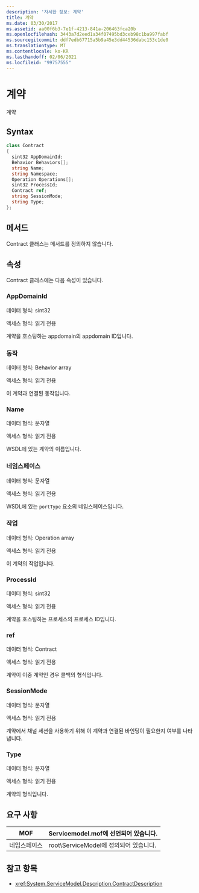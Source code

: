 ```yaml
---
description: '자세한 정보: 계약'
title: 계약
ms.date: 03/30/2017
ms.assetid: aa00f6b3-7e1f-4213-841a-206463fca20b
ms.openlocfilehash: 3443a7d2eed1a34f07495bd3ceb98c1ba997fabf
ms.sourcegitcommit: ddf7edb67715a5b9a45e3dd44536dabc153c1de0
ms.translationtype: MT
ms.contentlocale: ko-KR
ms.lasthandoff: 02/06/2021
ms.locfileid: "99757555"
---
```

# <a name="contract"></a>계약

계약  
  
## <a name="syntax"></a>Syntax  
  
```csharp
class Contract  
{  
  sint32 AppDomainId;  
  Behavior Behaviors[];  
  string Name;  
  string Namespace;  
  Operation Operations[];  
  sint32 ProcessId;  
  Contract ref;  
  string SessionMode;  
  string Type;  
};  
```  
  
## <a name="methods"></a>메서드  

 Contract 클래스는 메서드를 정의하지 않습니다.  
  
## <a name="properties"></a>속성  

 Contract 클래스에는 다음 속성이 있습니다.  
  
### <a name="appdomainid"></a>AppDomainId  

 데이터 형식: sint32  
  
 액세스 형식: 읽기 전용  
  
 계약을 호스팅하는 appdomain의 appdomain ID입니다.  
  
### <a name="behaviors"></a>동작  

 데이터 형식: Behavior array  
  
 액세스 형식: 읽기 전용  
  
 이 계약과 연결된 동작입니다.  
  
### <a name="name"></a>Name  

 데이터 형식: 문자열  
  
 액세스 형식: 읽기 전용  
  
 WSDL에 있는 계약의 이름입니다.  
  
### <a name="namespace"></a>네임스페이스  

 데이터 형식: 문자열  
  
 액세스 형식: 읽기 전용  
  
 WSDL에 있는 `portType` 요소의 네임스페이스입니다.  
  
### <a name="operations"></a>작업  

 데이터 형식: Operation array  
  
 액세스 형식: 읽기 전용  
  
 이 계약의 작업입니다.  
  
### <a name="processid"></a>ProcessId  

 데이터 형식: sint32  
  
 액세스 형식: 읽기 전용  
  
 계약을 호스팅하는 프로세스의 프로세스 ID입니다.  
  
### <a name="ref"></a>ref  

 데이터 형식: Contract  
  
 액세스 형식: 읽기 전용  
  
 계약이 이중 계약인 경우 콜백의 형식입니다.  
  
### <a name="sessionmode"></a>SessionMode  

 데이터 형식: 문자열  
  
 액세스 형식: 읽기 전용  
  
 계약에서 채널 세션을 사용하기 위해 이 계약과 연결된 바인딩이 필요한지 여부를 나타냅니다.  
  
### <a name="type"></a>Type  

 데이터 형식: 문자열  
  
 액세스 형식: 읽기 전용  
  
 계약의 형식입니다.  
  
## <a name="requirements"></a>요구 사항  
  
|MOF|Servicemodel.mof에 선언되어 있습니다.|  
|---------|-----------------------------------|  
|네임스페이스|root\ServiceModel에 정의되어 있습니다.|  
  
## <a name="see-also"></a>참고 항목

- <xref:System.ServiceModel.Description.ContractDescription>
